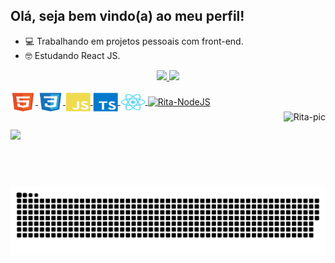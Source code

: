 ## Olá, seja bem vindo(a) ao meu perfil!



- 💻 Trabalhando em projetos pessoais com front-end.
- 🤓 Estudando React JS.



<div align="center" style="display: inline_block">
  <a href="https://github.com/Rita-C-Carvalho">
  <img height="80em" src="https://github-readme-stats.vercel.app/api?username=rita-c-carvalho&show_icons=true&theme=synthwave&include_all_commits=true&count_private=true"/>
  <img height="80em" src="https://github-readme-stats.vercel.app/api/top-langs/?username=rita-c-carvalho&layout=compact&langs_count=7&theme=synthwave"/>
</div>
  
<div style="display: inline_block"><br>
  <img align="center" alt="Rita-HTML" height="30" width="40" src="https://raw.githubusercontent.com/devicons/devicon/master/icons/html5/html5-original.svg">
  <img align="center" alt="Rita-CSS" height="30" width="40" src="https://raw.githubusercontent.com/devicons/devicon/master/icons/css3/css3-original.svg">
  <img align="center" alt="Rita-Js" height="30" width="40" src="https://raw.githubusercontent.com/devicons/devicon/master/icons/javascript/javascript-plain.svg">
  <img align="center" alt="Rita-Ts" height="30" width="40" src="https://raw.githubusercontent.com/devicons/devicon/master/icons/typescript/typescript-plain.svg">
  <img align="center" alt="Rita-React" height="30" width="40" src="https://raw.githubusercontent.com/devicons/devicon/master/icons/react/react-original.svg">
  <img align="center" alt="Rita-NodeJS" height="30" width="40"  
src="https://cdn.jsdelivr.net/gh/devicons/devicon/icons/nodejs/nodejs-original.svg" />
</div>
   <img src="https://images2.imgbox.com/6d/32/9yqBepQX_o.png" align="right" alt="Rita-pic" height="120" styele="border-radius:50%">
  
##
  
  <a href="https://www.linkedin.com/in/rita-carvalho-053305229/" target="_blank"><img src="https://img.shields.io/badge/-LinkedIn-%230077B5?style=for-the-badge&logo=linkedin&logoColor=white" target="_blank"></a>
   ![Snake animation](https://github.com/Rita-C-Carvalho/Rita-C-Carvalho/blob/output/github-contribution-grid-snake.svg)
 

